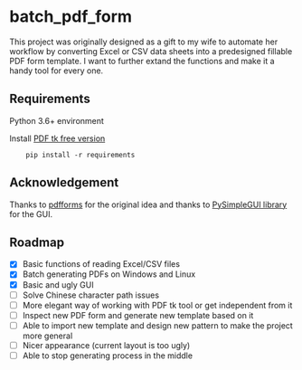 # batch_pdf_form

This project was originally designed as a gift to my wife to automate her workflow by converting Excel or CSV data sheets into a predesigned fillable PDF form template. I want to further extand the functions and make it a handy tool for every one.

## Requirements

Python 3.6+ environment

Install [PDF tk free version](https://www.pdflabs.com/tools/pdftk-the-pdf-toolkit/)

```
    pip install -r requirements
```

## Acknowledgement

Thanks to [pdfforms](https://github.com/altaurog/pdfforms) for the original idea and thanks to [PySimpleGUI library](https://pysimplegui.readthedocs.io/en/latest/) for the GUI.

## Roadmap

- [x] Basic functions of reading Excel/CSV files
- [x] Batch generating PDFs on Windows and Linux
- [x] Basic and ugly GUI
- [ ] Solve Chinese character path issues
- [ ] More elegant way of working with PDF tk tool or get independent from it
- [ ] Inspect new PDF form and generate new template based on it
- [ ] Able to import new template and design new pattern to make the project more general
- [ ] Nicer appearance (current layout is too ugly)
- [ ] Able to stop generating process in the middle